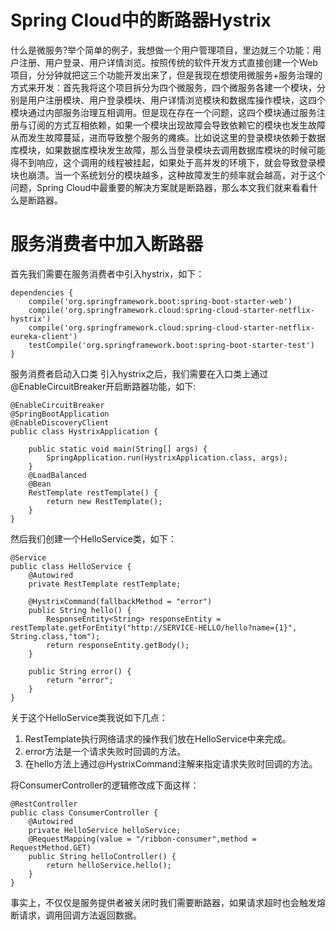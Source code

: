 # Spring Cloud中的断路器Hystrix
什么是微服务?举个简单的例子，我想做一个用户管理项目，里边就三个功能：用户注册、用户登录、用户详情浏览。按照传统的软件开发方式直接创建一个Web项目，分分钟就把这三个功能开发出来了，但是我现在想使用微服务+服务治理的方式来开发：首先我将这个项目拆分为四个微服务，四个微服务各建一个模块，分别是用户注册模块、用户登录模块、用户详情浏览模块和数据库操作模块，这四个模块通过内部服务治理互相调用。但是现在存在一个问题，这四个模块通过服务注册与订阅的方式互相依赖，如果一个模块出现故障会导致依赖它的模块也发生故障从而发生故障蔓延，进而导致整个服务的瘫痪。比如说这里的登录模块依赖于数据库模块，如果数据库模块发生故障，那么当登录模块去调用数据库模块的时候可能得不到响应，这个调用的线程被挂起，如果处于高并发的环境下，就会导致登录模块也崩溃。当一个系统划分的模块越多，这种故障发生的频率就会越高，对于这个问题，Spring Cloud中最重要的解决方案就是断路器，那么本文我们就来看看什么是断路器。

# 服务消费者中加入断路器
首先我们需要在服务消费者中引入hystrix，如下：
```
dependencies {
    compile('org.springframework.boot:spring-boot-starter-web')
    compile('org.springframework.cloud:spring-cloud-starter-netflix-hystrix')
    compile('org.springframework.cloud:spring-cloud-starter-netflix-eureka-client')
    testCompile('org.springframework.boot:spring-boot-starter-test')
}
```
服务消费者启动入口类
引入hystrix之后，我们需要在入口类上通过@EnableCircuitBreaker开启断路器功能，如下:
```
@EnableCircuitBreaker
@SpringBootApplication
@EnableDiscoveryClient
public class HystrixApplication {

    public static void main(String[] args) {
        SpringApplication.run(HystrixApplication.class, args);
    }
    @LoadBalanced
    @Bean
    RestTemplate restTemplate() {
        return new RestTemplate();
    }
}
```
然后我们创建一个HelloService类，如下：
```
@Service
public class HelloService {
    @Autowired
    private RestTemplate restTemplate;

    @HystrixCommand(fallbackMethod = "error")
    public String hello() {
        ResponseEntity<String> responseEntity = restTemplate.getForEntity("http://SERVICE-HELLO/hello?name={1}", String.class,"tom");
        return responseEntity.getBody();
    }

    public String error() {
        return "error";
    }
}
```
关于这个HelloService类我说如下几点：

1. RestTemplate执行网络请求的操作我们放在HelloService中来完成。 
2. error方法是一个请求失败时回调的方法。 
3. 在hello方法上通过@HystrixCommand注解来指定请求失败时回调的方法。

将ConsumerController的逻辑修改成下面这样：
```
@RestController
public class ConsumerController {
    @Autowired
    private HelloService helloService;
    @RequestMapping(value = "/ribbon-consumer",method = RequestMethod.GET)
    public String helloController() {
        return helloService.hello();
    }
}
```

事实上，不仅仅是服务提供者被关闭时我们需要断路器，如果请求超时也会触发熔断请求，调用回调方法返回数据。

